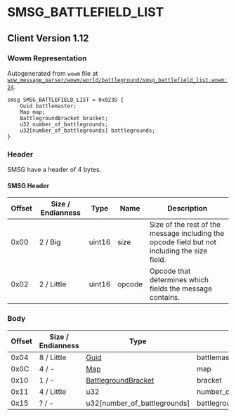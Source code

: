 # SMSG_BATTLEFIELD_LIST

## Client Version 1.12

### Wowm Representation

Autogenerated from `wowm` file at [`wow_message_parser/wowm/world/battleground/smsg_battlefield_list.wowm:24`](https://github.com/gtker/wow_messages/tree/main/wow_message_parser/wowm/world/battleground/smsg_battlefield_list.wowm#L24).
```rust,ignore
smsg SMSG_BATTLEFIELD_LIST = 0x023D {
    Guid battlemaster;
    Map map;
    BattlegroundBracket bracket;
    u32 number_of_battlegrounds;
    u32[number_of_battlegrounds] battlegrounds;
}
```
### Header

SMSG have a header of 4 bytes.

#### SMSG Header

| Offset | Size / Endianness | Type   | Name   | Description |
| ------ | ----------------- | ------ | ------ | ----------- |
| 0x00   | 2 / Big           | uint16 | size   | Size of the rest of the message including the opcode field but not including the size field.|
| 0x02   | 2 / Little        | uint16 | opcode | Opcode that determines which fields the message contains.|

### Body

| Offset | Size / Endianness | Type | Name | Description | Comment |
| ------ | ----------------- | ---- | ---- | ----------- | ------- |
| 0x04 | 8 / Little | [Guid](../spec/packed-guid.md) | battlemaster |  |  |
| 0x0C | 4 / - | [Map](map.md) | map |  |  |
| 0x10 | 1 / - | [BattlegroundBracket](battlegroundbracket.md) | bracket |  |  |
| 0x11 | 4 / Little | u32 | number_of_battlegrounds |  |  |
| 0x15 | ? / - | u32[number_of_battlegrounds] | battlegrounds |  |  |


